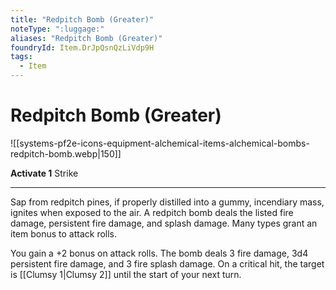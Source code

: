 ```yaml
---
title: "Redpitch Bomb (Greater)"
noteType: ":luggage:"
aliases: "Redpitch Bomb (Greater)"
foundryId: Item.DrJpQsnQzLiVdp9H
tags:
  - Item
---
```


# Redpitch Bomb (Greater)
![[systems-pf2e-icons-equipment-alchemical-items-alchemical-bombs-redpitch-bomb.webp|150]]

**Activate 1** Strike

* * *

Sap from redpitch pines, if properly distilled into a gummy, incendiary mass, ignites when exposed to the air. A redpitch bomb deals the listed fire damage, persistent fire damage, and splash damage. Many types grant an item bonus to attack rolls.

You gain a +2 bonus on attack rolls. The bomb deals 3 fire damage, 3d4 persistent fire damage, and 3 fire splash damage. On a critical hit, the target is [[Clumsy 1|Clumsy 2]] until the start of your next turn.
